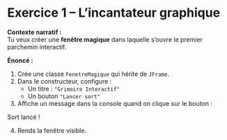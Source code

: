 # Exercice 1 – L’incantateur graphique

**Contexte narratif :**  
Tu veux créer une **fenêtre magique** dans laquelle s’ouvre le premier parchemin interactif.

**Énoncé :**  
1. Crée une classe `FenetreMagique` qui hérite de `JFrame`.  
2. Dans le constructeur, configure :
   - Un titre : `"Grimoire Interactif"`  
   - Un bouton `"Lancer sort"`  
3. Affiche un message dans la console quand on clique sur le bouton :

Sort lancé !

4. Rends la fenêtre visible.


